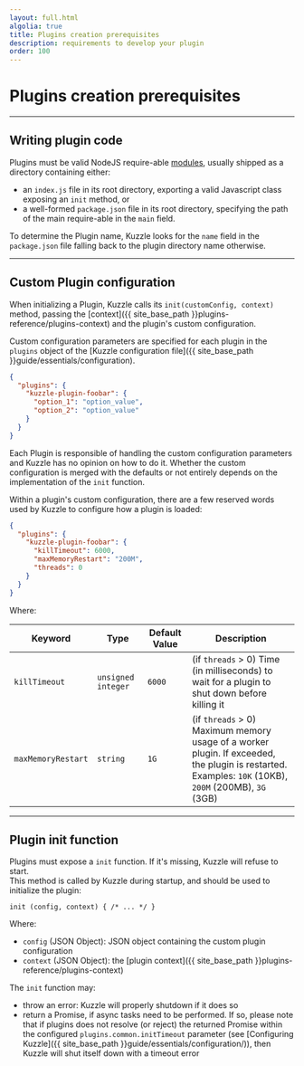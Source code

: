 ```yaml
---
layout: full.html
algolia: true
title: Plugins creation prerequisites
description: requirements to develop your plugin
order: 100
---
```


# Plugins creation prerequisites

---

## Writing plugin code

Plugins must be valid NodeJS require-able [modules](https://nodejs.org/dist/latest-v6.x/docs/api/modules.html), usually shipped as a directory containing either:

* an `index.js` file in its root directory, exporting a valid Javascript class exposing an `init` method, or
* a well-formed `package.json` file in its root directory, specifying the path of the main require-able in the `main` field.

To determine the Plugin name, Kuzzle looks for the `name` field in the `package.json` file falling back to the plugin directory name otherwise.

---

## Custom Plugin configuration

When initializing a Plugin, Kuzzle calls its `init(customConfig, context)` method, passing the [context]({{ site_base_path }}plugins-reference/plugins-context) and the plugin's custom configuration.

Custom configuration parameters are specified for each plugin in the `plugins` object of the [Kuzzle configuration file]({{ site_base_path }}guide/essentials/configuration).

```json
{
  "plugins": {
    "kuzzle-plugin-foobar": {
      "option_1": "option_value",
      "option_2": "option_value"
    }
  }
}
```

Each Plugin is responsible of handling the custom configuration parameters and Kuzzle has no opinion on how to do it. Whether the custom configuration is merged with the defaults or not entirely depends on the implementation of the `init` function.

Within a plugin's custom configuration, there are a few reserved words used by Kuzzle to configure how a plugin is loaded:

```json
{
  "plugins": {
    "kuzzle-plugin-foobar": {
      "killTimeout": 6000,
      "maxMemoryRestart": "200M",
      "threads": 0
    }
  }
}
```

Where:

| Keyword | Type | Default Value |Description                  |
|---------|------|---------------|-----------------------------|
| `killTimeout` | `unsigned integer` | `6000 ` | (if `threads` > 0) Time (in milliseconds) to wait for a plugin to shut down before killing it |
| `maxMemoryRestart` | `string` | `1G` | (if `threads` > 0) Maximum memory usage of a worker plugin. If exceeded, the plugin is restarted. <br>Examples: `10K` (10KB), `200M` (200MB), `3G` (3GB)|

---

## Plugin init function

Plugins must expose a `init` function. If it's missing, Kuzzle will refuse to start.  
This method is called by Kuzzle during startup, and should be used to initialize the plugin:

`init (config, context) { /* ... */ }`

Where:

* ``config`` (JSON Object): JSON object containing the custom plugin configuration
* ``context`` (JSON Object): the [plugin context]({{ site_base_path }}plugins-reference/plugins-context)


The `init` function may:

* throw an error: Kuzzle will properly shutdown if it does so
* return a Promise, if async tasks need to be performed. If so, please note that if plugins does not resolve (or reject) the returned Promise within the configured `plugins.common.initTimeout` parameter (see [Configuring Kuzzle]({{ site_base_path }}guide/essentials/configuration/)), then Kuzzle will shut itself down with a timeout error
